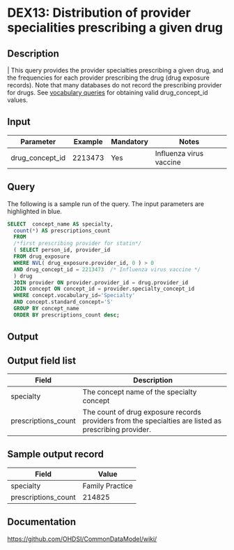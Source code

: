 # DEX13: Distribution of provider specialities prescribing a given drug

## Description
| This query provides the provider specialties prescribing a given drug, and the frequencies for each provider prescribing the drug (drug exposure records). Note that many databases do not record the prescribing provider for drugs. See  [vocabulary queries](http://vocabqueries.omop.org/drug-queries) for obtaining valid drug_concept_id values.

## Input

|  Parameter |  Example |  Mandatory |  Notes |
| --- | --- | --- | --- |
| drug_concept_id | 2213473 | Yes | Influenza virus vaccine |

## Query
The following is a sample run of the query. The input parameters are highlighted in  blue.

```sql
SELECT  concept_name AS specialty, 
  count(*) AS prescriptions_count
  FROM 
  /*first prescribing provider for statin*/
  ( SELECT person_id, provider_id
  FROM drug_exposure
  WHERE NVL( drug_exposure.provider_id, 0 ) > 0
  AND drug_concept_id = 2213473  /* Influenza virus vaccine */
  ) drug
  JOIN provider ON provider.provider_id = drug.provider_id 
  JOIN concept ON concept_id = provider.specialty_concept_id
  WHERE concept.vocabulary_id='Specialty'
  AND concept.standard_concept='S'
  GROUP BY concept_name
  ORDER BY prescriptions_count desc;
```

## Output


## Output field list

|  Field |  Description |
| --- | --- | 
| specialty | The concept name of the specialty concept |
| prescriptions_count | The count of drug exposure records providers from the specialties are listed as prescribing provider. |


## Sample output record

|  Field |  Value |
| --- | --- |
| specialty |  Family Practice |
| prescriptions_count |  214825 |

## Documentation
https://github.com/OHDSI/CommonDataModel/wiki/
